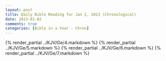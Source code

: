 ```yaml
---
layout: post
title: Daily Bible Reading for Jan 2, 2013 (Chronological)
date: 2013-01-02
comments: true
categories: [Bible in a Year - Chron]
---
```

{% render_partial ../KJV/Ge/4.markdown %}
{% render_partial ../KJV/Ge/5.markdown %}
{% render_partial ../KJV/Ge/6.markdown %}
{% render_partial ../KJV/Ge/7.markdown %}
